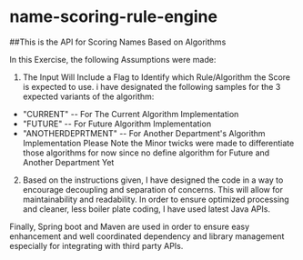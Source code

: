 # name-scoring-rule-engine
##This is the API for Scoring Names Based on Algorithms

In this Exercise, the following Assumptions were made:
1. The Input Will Include a Flag to Identify which Rule/Algorithm the Score is expected to use. i have designated the following samples for the 3 expected variants of the algorithm:
  - "CURRENT" -- For The Current Algorithm Implementation
  - "FUTURE" -- For Future Algorithm Implementation
  - "ANOTHERDEPRTMENT" -- For Another Department's Algorithm Implementation
  Please Note the Minor twicks were made to differentiate those algorithms for now since no define algorithm for Future and Another Department Yet
  
  2. Based on the instructions given, I have designed the code in a way to encourage decoupling and separation of concerns. This will allow for maintainability and readability.
  In order to ensure optimized processing and cleaner, less boiler plate coding, I have used latest Java APIs. 
  
  Finally, Spring boot and Maven are used in order to ensure easy enhancement and well coordinated dependency and library management especially for integrating with third party APIs.
